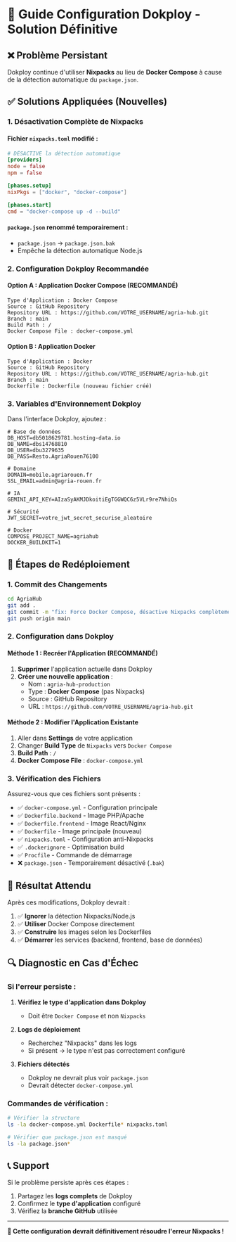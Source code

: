 # 🚀 Guide Configuration Dokploy - Solution Définitive

## ❌ Problème Persistant

Dokploy continue d'utiliser **Nixpacks** au lieu de **Docker Compose** à cause de la détection automatique du `package.json`.

## ✅ Solutions Appliquées (Nouvelles)

### 1. **Désactivation Complète de Nixpacks**

#### Fichier `nixpacks.toml` modifié :
```toml
# DÉSACTIVE la détection automatique
[providers]
node = false
npm = false

[phases.setup]
nixPkgs = ["docker", "docker-compose"]

[phases.start]
cmd = "docker-compose up -d --build"
```

#### `package.json` renommé temporairement :
- `package.json` → `package.json.bak`
- Empêche la détection automatique Node.js

### 2. **Configuration Dokploy Recommandée**

#### Option A : Application Docker Compose (RECOMMANDÉ)
```
Type d'Application : Docker Compose
Source : GitHub Repository
Repository URL : https://github.com/VOTRE_USERNAME/agria-hub.git
Branch : main
Build Path : /
Docker Compose File : docker-compose.yml
```

#### Option B : Application Docker
```
Type d'Application : Docker
Source : GitHub Repository  
Repository URL : https://github.com/VOTRE_USERNAME/agria-hub.git
Branch : main
Dockerfile : Dockerfile (nouveau fichier créé)
```

### 3. **Variables d'Environnement Dokploy**

Dans l'interface Dokploy, ajoutez :
```env
# Base de données
DB_HOST=db5018629781.hosting-data.io
DB_NAME=dbs14768810
DB_USER=dbu3279635
DB_PASS=Resto.AgriaRouen76100

# Domaine
DOMAIN=mobile.agriarouen.fr
SSL_EMAIL=admin@agria-rouen.fr

# IA
GEMINI_API_KEY=AIzaSyAKMJDkoitiEgTGGWQC6z5VLr9re7NhiQs

# Sécurité
JWT_SECRET=votre_jwt_secret_securise_aleatoire

# Docker
COMPOSE_PROJECT_NAME=agriahub
DOCKER_BUILDKIT=1
```

## 🔧 Étapes de Redéploiement

### 1. Commit des Changements
```bash
cd AgriaHub
git add .
git commit -m "fix: Force Docker Compose, désactive Nixpacks complètement"
git push origin main
```

### 2. Configuration dans Dokploy

#### Méthode 1 : Recréer l'Application (RECOMMANDÉ)
1. **Supprimer** l'application actuelle dans Dokploy
2. **Créer une nouvelle application** :
   - Nom : `agria-hub-production`
   - Type : **Docker Compose** (pas Nixpacks)
   - Source : GitHub Repository
   - URL : `https://github.com/VOTRE_USERNAME/agria-hub.git`

#### Méthode 2 : Modifier l'Application Existante
1. Aller dans **Settings** de votre application
2. Changer **Build Type** de `Nixpacks` vers `Docker Compose`
3. **Build Path** : `/`
4. **Docker Compose File** : `docker-compose.yml`

### 3. Vérification des Fichiers

Assurez-vous que ces fichiers sont présents :
- ✅ `docker-compose.yml` - Configuration principale
- ✅ `Dockerfile.backend` - Image PHP/Apache  
- ✅ `Dockerfile.frontend` - Image React/Nginx
- ✅ `Dockerfile` - Image principale (nouveau)
- ✅ `nixpacks.toml` - Configuration anti-Nixpacks
- ✅ `.dockerignore` - Optimisation build
- ✅ `Procfile` - Commande de démarrage
- ❌ `package.json` - Temporairement désactivé (`.bak`)

## 🎯 Résultat Attendu

Après ces modifications, Dokploy devrait :
1. ✅ **Ignorer** la détection Nixpacks/Node.js
2. ✅ **Utiliser** Docker Compose directement
3. ✅ **Construire** les images selon les Dockerfiles
4. ✅ **Démarrer** les services (backend, frontend, base de données)

## 🔍 Diagnostic en Cas d'Échec

### Si l'erreur persiste :

1. **Vérifiez le type d'application dans Dokploy**
   - Doit être `Docker Compose` et non `Nixpacks`

2. **Logs de déploiement**
   - Recherchez "Nixpacks" dans les logs
   - Si présent → le type n'est pas correctement configuré

3. **Fichiers détectés**
   - Dokploy ne devrait plus voir `package.json`
   - Devrait détecter `docker-compose.yml`

### Commandes de vérification :
```bash
# Vérifier la structure
ls -la docker-compose.yml Dockerfile* nixpacks.toml

# Vérifier que package.json est masqué
ls -la package.json*
```

## 📞 Support

Si le problème persiste après ces étapes :
1. Partagez les **logs complets** de Dokploy
2. Confirmez le **type d'application** configuré
3. Vérifiez la **branche GitHub** utilisée

---

**🎯 Cette configuration devrait définitivement résoudre l'erreur Nixpacks !**